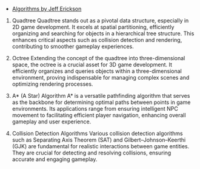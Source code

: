- [Algorithms by Jeff Erickson](https://jeffe.cs.illinois.edu/teaching/algorithms/)

1. Quadtree
Quadtree stands out as a pivotal data structure, especially in 2D game development. It excels at spatial partitioning, efficiently organizing and searching for objects in a hierarchical tree structure. This enhances critical aspects such as collision detection and rendering, contributing to smoother gameplay experiences.

2. Octree
Extending the concept of the quadtree into three-dimensional space, the octree is a crucial asset for 3D game development. It efficiently organizes and queries objects within a three-dimensional environment, proving indispensable for managing complex scenes and optimizing rendering processes.

3. A* (A Star) Algorithm
A* is a versatile pathfinding algorithm that serves as the backbone for determining optimal paths between points in game environments. Its applications range from ensuring intelligent NPC movement to facilitating efficient player navigation, enhancing overall gameplay and user experience.

4. Collision Detection Algorithms
Various collision detection algorithms such as Separating Axis Theorem (SAT) and Gilbert–Johnson–Keerthi (GJK) are fundamental for realistic interactions between game entities. They are crucial for detecting and resolving collisions, ensuring accurate and engaging gameplay.
